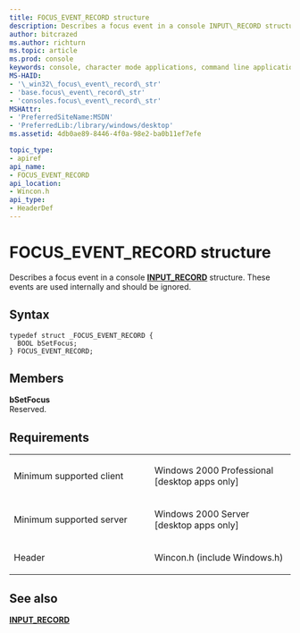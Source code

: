 ```yaml
---
title: FOCUS_EVENT_RECORD structure
description: Describes a focus event in a console INPUT\_RECORD structure. These events are used internally and should be ignored.
author: bitcrazed
ms.author: richturn
ms.topic: article
ms.prod: console
keywords: console, character mode applications, command line applications, terminal applications, console api
MS-HAID:
- '\_win32\_focus\_event\_record\_str'
- 'base.focus\_event\_record\_str'
- 'consoles.focus\_event\_record\_str'
MSHAttr:
- 'PreferredSiteName:MSDN'
- 'PreferredLib:/library/windows/desktop'
ms.assetid: 4db0ae89-8446-4f0a-98e2-ba0b11ef7efe

topic_type:
- apiref
api_name:
- FOCUS_EVENT_RECORD
api_location:
- Wincon.h
api_type:
- HeaderDef
---
```


# FOCUS\_EVENT\_RECORD structure


Describes a focus event in a console [**INPUT\_RECORD**](input-record-str.md) structure. These events are used internally and should be ignored.

Syntax
------

```ManagedCPlusPlus
typedef struct _FOCUS_EVENT_RECORD {
  BOOL bSetFocus;
} FOCUS_EVENT_RECORD;
```

Members
-------

**bSetFocus**  
Reserved.

Requirements
------------

<table>
<colgroup>
<col width="50%" />
<col width="50%" />
</colgroup>
<tbody>
<tr class="odd">
<td><p>Minimum supported client</p></td>
<td><p>Windows 2000 Professional [desktop apps only]</p></td>
</tr>
<tr class="even">
<td><p>Minimum supported server</p></td>
<td><p>Windows 2000 Server [desktop apps only]</p></td>
</tr>
<tr class="odd">
<td><p>Header</p></td>
<td>Wincon.h (include Windows.h)</td>
</tr>
</tbody>
</table>

## <span id="see_also"></span>See also


[**INPUT\_RECORD**](input-record-str.md)

 

 




